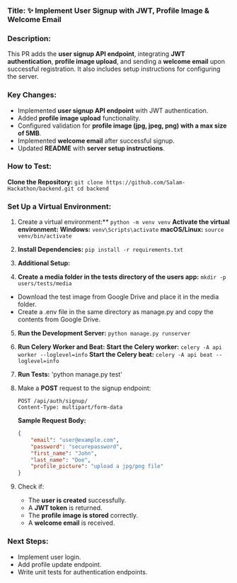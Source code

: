### **Title:** ✨ Implement User Signup with JWT, Profile Image & Welcome Email  

### **Description:**  
This PR adds the **user signup API endpoint**, integrating **JWT authentication**, **profile image upload**, and sending a **welcome email** upon successful registration. It also includes setup instructions for configuring the server.  

### **Key Changes:**  
- Implemented **user signup API endpoint** with JWT authentication.  
- Added **profile image upload** functionality.  
- Configured validation for **profile image (jpg, jpeg, png) with a max size of 5MB**.  
- Implemented **welcome email** after successful signup.  
- Updated **README** with **server setup instructions**.  

### **How to Test:**  
**Clone the Repository:**
`git clone https://github.com/Salam-Hackathon/backend.git
cd backend`

### **Set Up a Virtual Environment:**

1. Create a virtual environment:**
`python -m venv venv`
**Activate the virtual environment:**
**Windows:**
`venv\Scripts\activate`
**macOS/Linux:**
`source venv/bin/activate`

2. **Install Dependencies:**
`pip install -r requirements.txt`

3. **Additional Setup:**

4. **Create a media folder in the tests directory of the users app:**
`mkdir -p users/tests/media`
 - Download the test image from Google Drive and place it in the media folder.
 - Create a .env file in the same directory as manage.py and copy the contents from Google Drive.

5. **Run the Development Server:**
`python manage.py runserver`

6. **Run Celery Worker and Beat:**
**Start the Celery worker:**
`celery -A api worker --loglevel=info`
**Start the Celery beat:**
`celery -A api beat --loglevel=info`

7. **Run Tests:**
'python manage.py test'

8. Make a **POST** request to the signup endpoint:  
   ```
   POST /api/auth/signup/  
   Content-Type: multipart/form-data  
   ```  
   **Sample Request Body:**  
   ```json
   {
       "email": "user@example.com",
       "password": "securepassword",
       "first_name": "John",
       "last_name": "Doe",
       "profile_picture": "upload a jpg/png file"
   }
   ```  
4. Check if:  
   - The **user is created** successfully.  
   - A **JWT token** is returned.  
   - The **profile image is stored** correctly.  
   - A **welcome email** is received.  

### **Next Steps:**  
- Implement user login.  
- Add profile update endpoint.  
- Write unit tests for authentication endpoints.  
